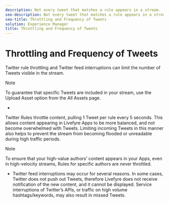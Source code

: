 ```yaml
---
description: Not every tweet that matches a rule appears in a stream.
seo-description: Not every tweet that matches a rule appears in a stream.
seo-title: Throttling and Frequency of Tweets
solution: Experience Manager
title: Throttling and Frequency of Tweets
---
```


# Throttling and Frequency of Tweets

Twitter rule throttling and Twitter feed interruptions can limit the number of Tweets visible in the stream.

>[!NOTE]
>
>To guarantee that specific Tweets are included in your stream, use the Upload Asset option from the All Assets page.
  *
  Twitter Rules throttle content, pulling 1 Tweet per rule every 5 seconds. This allows content appearing in Livefyre Apps to be more balanced, and not become overwhelmed with Tweets. Limiting incoming Tweets in this manner also helps to prevent the stream from becoming flooded or unreadable during high traffic periods.
  
  >[!NOTE]
  >
  >To ensure that your high-value authors’ content appears in your Apps, even in high-velocity streams, Rules for specific authors are never throttled.
  
* Twitter feed interruptions may occur for several reasons. In some cases, Twitter does not push out Tweets, therefore Livefyre does not receive notification of the new content, and it cannot be displayed. Service interruptions of Twitter’s APIs, or traffic on high volume hashtags/keywords, may also result in missed Tweets.

